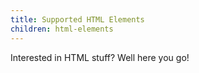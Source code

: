 ```yaml
---
title: Supported HTML Elements
children: html-elements
---
```


Interested in HTML stuff? Well here you go!

